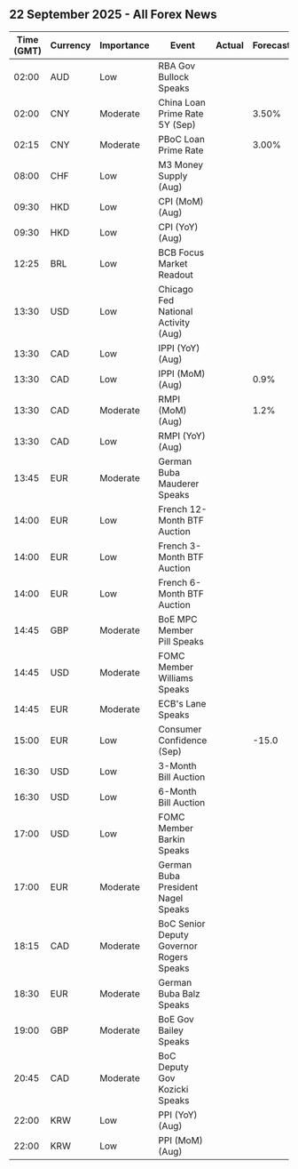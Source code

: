 ## 22 September 2025 - All Forex News

| Time (GMT) | Currency | Importance | Event | Actual | Forecast | Previous |
|------|----------|------------|-------|--------|----------|----------|
| 02:00 | AUD | Low | RBA Gov Bullock Speaks |  |  |  |
| 02:00 | CNY | Moderate | China Loan Prime Rate 5Y (Sep) |  | 3.50% | 3.50% |
| 02:15 | CNY | Moderate | PBoC Loan Prime Rate |  | 3.00% | 3.00% |
| 08:00 | CHF | Low | M3 Money Supply (Aug) |  |  | 1,193,413.0B |
| 09:30 | HKD | Low | CPI (MoM) (Aug) |  |  | 0.60% |
| 09:30 | HKD | Low | CPI (YoY) (Aug) |  |  | 1.00% |
| 12:25 | BRL | Low | BCB Focus Market Readout |  |  |  |
| 13:30 | USD | Low | Chicago Fed National Activity (Aug) |  |  | -0.19 |
| 13:30 | CAD | Low | IPPI (YoY) (Aug) |  |  | 2.6% |
| 13:30 | CAD | Low | IPPI (MoM) (Aug) |  | 0.9% | 0.7% |
| 13:30 | CAD | Moderate | RMPI (MoM) (Aug) |  | 1.2% | 0.3% |
| 13:30 | CAD | Low | RMPI (YoY) (Aug) |  |  | 0.8% |
| 13:45 | EUR | Moderate | German Buba Mauderer Speaks |  |  |  |
| 14:00 | EUR | Low | French 12-Month BTF Auction |  |  | 2.046% |
| 14:00 | EUR | Low | French 3-Month BTF Auction |  |  | 2.007% |
| 14:00 | EUR | Low | French 6-Month BTF Auction |  |  | 2.027% |
| 14:45 | GBP | Moderate | BoE MPC Member Pill Speaks |  |  |  |
| 14:45 | USD | Moderate | FOMC Member Williams Speaks |  |  |  |
| 14:45 | EUR | Moderate | ECB's Lane Speaks |  |  |  |
| 15:00 | EUR | Low | Consumer Confidence (Sep) |  | -15.0 | -15.5 |
| 16:30 | USD | Low | 3-Month Bill Auction |  |  | 3.905% |
| 16:30 | USD | Low | 6-Month Bill Auction |  |  | 3.715% |
| 17:00 | USD | Low | FOMC Member Barkin Speaks |  |  |  |
| 17:00 | EUR | Moderate | German Buba President Nagel Speaks |  |  |  |
| 18:15 | CAD | Moderate | BoC Senior Deputy Governor Rogers Speaks |  |  |  |
| 18:30 | EUR | Moderate | German Buba Balz Speaks |  |  |  |
| 19:00 | GBP | Moderate | BoE Gov Bailey Speaks |  |  |  |
| 20:45 | CAD | Moderate | BoC Deputy Gov Kozicki Speaks |  |  |  |
| 22:00 | KRW | Low | PPI (YoY) (Aug) |  |  | 0.5% |
| 22:00 | KRW | Low | PPI (MoM) (Aug) |  |  | 0.4% |
